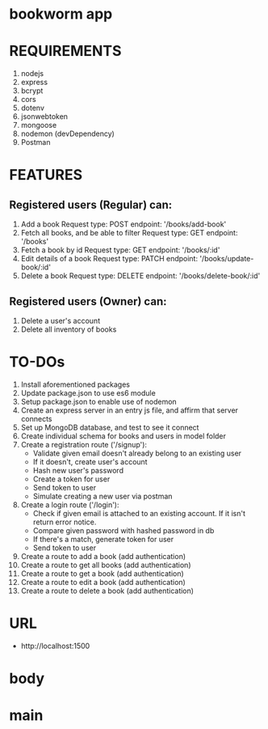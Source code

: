 # bookworm app

# REQUIREMENTS
  1. nodejs 
  2. express
  3. bcrypt
  4. cors 
  5. dotenv
  6. jsonwebtoken 
  7. mongoose
  8. nodemon (devDependency)
  9. Postman

# FEATURES
## Registered users (Regular) can:
  1. Add a book
     Request type: POST
     endpoint: '/books/add-book'
  2. Fetch all books, and be able to filter
     Request type: GET
     endpoint: '/books'
  3. Fetch a book by id
     Request type: GET
     endpoint: '/books/:id'
  4. Edit details of a book
     Request type: PATCH
     endpoint: '/books/update-book/:id'
  5. Delete a book
     Request type: DELETE
     endpoint: '/books/delete-book/:id'
## Registered users (Owner) can:
  1. Delete a user's account
  2. Delete all inventory of books

# TO-DOs
  1.  Install aforementioned packages
  2.  Update package.json to use es6 module
  3.  Setup package.json to enable use of nodemon
  4.  Create an express server in an entry js file, and affirm that server connects
  5.  Set up MongoDB database, and test to see it connect
  6.  Create individual schema for books and users in model folder
  7.  Create a registration route ('/signup'):
      - Validate given email doesn't already belong to an existing user
      - If it doesn't, create user's account
      - Hash new user's password
      - Create a token for user
      - Send token to user
      - Simulate creating a new user via postman
  8.  Create a login route ('/login'):
      - Check if given email is attached to an existing account. If it isn't return error notice.
      - Compare given password with hashed password in db
      - If there's a match, generate token for user
      - Send token to user
  9.  Create a route to add a book (add authentication)
  10. Create a route to get all books (add authentication)
  11. Create a route to get a book (add authentication)
  12. Create a route to edit a book (add authentication)
  13. Create a route to delete a book (add authentication)

# URL
  - http://localhost:1500



# body
   # main
      